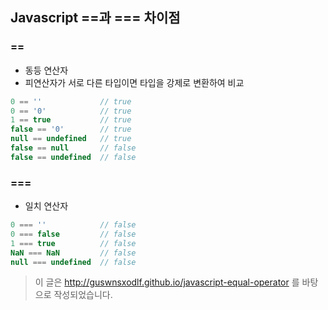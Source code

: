 ## Javascript ==과 === 차이점
### ==
* 동등 연산자
* 피연산자가 서로 다른 타입이면 타입을 강제로 변환하여 비교
``` javascript
0 == ''             // true
0 == '0'            // true
1 == true           // true
false == '0'        // true
null == undefined   // true
false == null       // false
false == undefined  // false
```

### ===
* 일치 연산자
``` javascript
0 === ''            // false
0 === false         // false
1 === true          // false
NaN === NaN         // false
null === undefined  // false
```

> 이 글은 http://guswnsxodlf.github.io/javascript-equal-operator 를 바탕으로 작성되었습니다.
